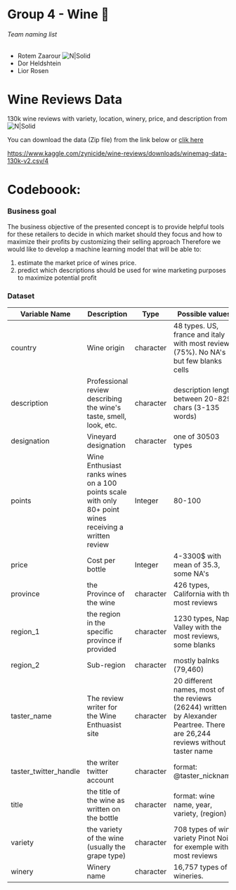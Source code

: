 # Group 4 - Wine 🍷

###### Team naming list

- Rotem Zaarour ![N|Solid](https://avatars2.githubusercontent.com/u/33748704?s=40&v=4)
- Dor Heldshtein
- Lior Rosen


# Wine Reviews Data
130k wine reviews with variety, location, winery, price, and description from ![N|Solid](https://www.kaggle.com/static/images/site-logo.png)

You can download the data (Zip file) from the link below or [clik here](https://www.kaggle.com/zynicide/wine-reviews/downloads/winemag-data-130k-v2.csv/4)

https://www.kaggle.com/zynicide/wine-reviews/downloads/winemag-data-130k-v2.csv/4


# Codeboook:

### Business goal
The business objective of the presented concept is to provide helpful tools for these retailers to decide in which market should they focus and how to maximize their profits by customizing their selling approach
Therefore we would like to develop a machine learning model that will be able to:
1.	estimate the market price of wines price.
2.	predict which descriptions should be used for wine marketing purposes to maximize potential profit

### Dataset
| Variable Name | Description | Type | Possible values |
| ------ | ------ | ------ | ------ |
|country | Wine origin | character | 48 types. US, france and italy with most review (75%). No NA's but few blanks cells |
|description | Professional review describing the wine's taste, smell, look, etc. | character | description length between 20-829 chars (3-135 words) |
|designation | Vineyard designation | character | one of 30503 types |
|points | Wine Enthusiast ranks wines on a 100 points scale with only 80+ point wines receiving a written review | Integer | 80-100 |
|price | Cost per bottle | Integer | 4-3300$ with mean of 35.3, some NA's |
|province | the Province of the wine | character | 426 types, California with the most reviews |
|region_1 | the region in the specific province if provided  | character | 1230 types, Napa Valley with the most reviews, some blanks |
|region_2 | Sub-region | character | mostly balnks (79,460) |
|taster_name | The review writer for the Wine Enthuasist site | character | 20 different names, most of the reviews (26244) written by Alexander Peartree. There are 26,244 reviews without taster name |
|taster_twitter_handle | the writer twitter account | character | format: @taster_nickname |
|title | the title of the wine as written on the bottle | character | format: wine name, year, variety, (region) |
|variety | the variety of the wine (usually the grape type) | character | 708 types of wine variety Pinot Noir for exemple with most reviews |
|winery | Winery name | character | 16,757 types of wineries.  |
